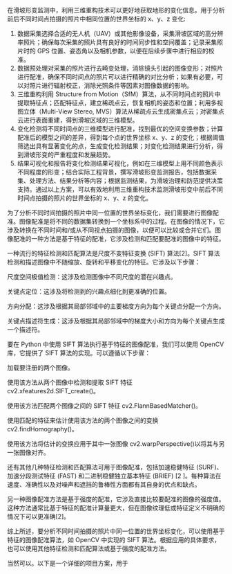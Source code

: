 <!--
 * @Description:
 * @FilePath: \scheme.md
 * @Author: hhrwvyy5654v huang_rongquan@outlook.com
 * @Date: 2023-05-03 18:37:15
 * @LastEditors: hhrwvyy5654v huang_rongquan@outlook.com
 * @LastEditTime: 2023-06-12 09:37:48
 * Copyright (c) 2023 by hhrwvyy5654v , All Rights Reserved.
-->

在滑坡形变监测中，利用三维重构技术可以更好地获取地形的变化信息。用于分析前后不同时间点拍摄的照片中相同位置的世界坐标的 x、y、z 变化:<br>

1. 数据采集选择合适的无人机（UAV）或其他影像设备，采集滑坡区域的高分辨率照片；确保每次采集的照片具有良好的时间同步性和空间覆盖；记录采集照片时的 GPS 位置、姿态角以及相机参数，以便在后续步骤中进行相应的校准。
2. 数据预处理对采集的照片进行去畸变处理，消除镜头引起的图像变形；对照片进行配准，确保不同时间点的照片可以进行精确的对比分析；如果有必要，可以对照片进行辐射校正，消除光照条件等因素对图像数据的影响。
3. 三维重构利用 Structure from Motion（SfM）算法，从不同时间点的照片中提取特征点；匹配特征点，建立稀疏点云，恢复相机的姿态和位置；利用多视图立体（Multi-View Stereo, MVS）算法从稀疏点云生成密集点云；对密集点云进行表面重建，得到滑坡区域的三维模型。
4. 变化检测将不同时间点的三维模型进行配准，找到最优的空间变换参数；计算配准后的模型之间的差异，得到每个点的世界坐标 x、y、z 的变化；根据阈值筛选出具有显著变化的点，生成变化检测结果；对变化检测结果进行分析，得到滑坡形变的严重程度和发展趋势。
5. 结果可视化和报告将变化检测结果可视化，例如在三维模型上用不同颜色表示不同程度的形变；结合实际工程背景，撰写滑坡形变监测报告，包括数据采集、处理方法、结果分析等内容；根据监测结果，为滑坡治理和防范提供决策支持。通过以上方案，可以有效地利用三维重构技术监测滑坡形变中前后不同时间点拍摄的照片的世界坐标的 x、y、z 的变化。

为了分析不同时间拍摄的照片中同一位置的世界坐标变化，我们需要进行图像配准。图像配准是将不同的数据集转换到一个坐标系中的过程。在图像的情况下，它涉及转换在不同时间和/或从不同视点拍摄的图像，以便可以比较或合并它们。图像配准的一种方法是基于特征的配准，它涉及检测和匹配要配准的图像中的特征。

一种流行的特征检测和匹配算法是尺度不变特征变换 (SIFT) 算法[2]。SIFT 算法检测和描述图像中不随缩放、旋转和平移变化的特征。它涉及以下步骤：

尺度空间极值检测：这涉及检测图像中不同尺度的潜在兴趣点。

关键点定位：这涉及将检测到的兴趣点细化到更准确的位置。

方向分配：这涉及根据其局部邻域中的主要梯度方向为每个关键点分配一个方向。

关键点描述符生成：这涉及根据其局部邻域中的梯度大小和方向为每个关键点生成一个描述符。

要在 Python 中使用 SIFT 算法执行基于特征的图像配准，我们可以使用 OpenCV 库，它提供了 SIFT 算法的实现。可以遵循以下步骤：

加载要注册的两个图像。

使用该方法从两个图像中检测和提取 SIFT 特征 cv2.xfeatures2d.SIFT_create()。

使用该方法匹配两个图像之间的 SIFT 特征 cv2.FlannBasedMatcher()。

使用匹配的特征来估计使用该方法的两个图像之间的变换 cv2.findHomography()。

使用该方法将估计的变换应用于其中一张图像 cv2.warpPerspective()以将其与另一张图像对齐。

还有其他几种特征检测和匹配算法可用于图像配准，包括加速稳健特征 (SURF)、加速分段测试特征 (FAST) 和二进制稳健独立基本特征 (BRIEF) [2 ]。每种算法在速度、准确性以及对噪声和遮挡的鲁棒性方面都有其自身的优点和缺点。

另一种图像配准方法是基于强度的配准，它涉及直接比较要配准的图像的强度值。这种方法通常比基于特征的配准计算量更大，但在图像纹理低或特征定义不明确的情况下可以更准确[2]。

综上所述，要分析不同时间拍摄的照片中同一位置的世界坐标变化，可以使用基于特征的图像配准算法，如 OpenCV 中实现的 SIFT 算法。根据应用的具体要求，也可以使用其他特征检测和匹配算法或基于强度的配准方法。

当然可以。以下是一个详细的项目方案，用于




